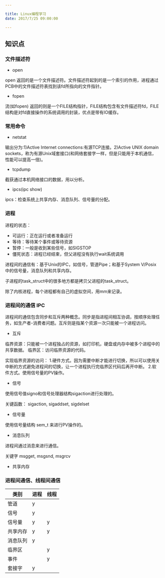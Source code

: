 ```yaml
---

title: Linux编程学习
date: 2017/7/25 09:00:00

---
```


## 知识点

### 文件描述符

* open

open 返回的是一个文件描述符。文件描述符起到的是一个索引的作用，进程通过PCB中的文件描述符表找到该fd所指向的文件指针。

* fopen

流(如fopen) 返回的则是一个FILE结构指针，FILE结构包含有文件描述符fd，FILE结构是对fd直接操作的系统调用的封装，优点是带有IO缓存。

### 常用命令

* netstat

输出分为:1)Active Internet connections:有源TCP连接。2)Active UNIX domain sockets，称为有源Unix域套接口(和网络套接字一样，但是只能用于本机通信，性能可以提高一倍)。

* tcpdump

截获通过本机网络接口的数据，用以分析。

* ipcs(ipc show)

ipcs：检查系统上共享内存、消息队列、信号量的分配。

### 进程  

进程的状态：
* 可运行：正在运行或者准备运行
* 等待：等待某个事件或等待资源
* 暂停：一般是收到某些信号，如SIGSTOP
* 僵死状态：进程已经结束，但父进程没有执行wait系统调用

进程间的通信有：基于Unix的IPC，如信号，管道Pipe；和基于System V/Posix中的信号量，消息队列和共享内存。

子进程的task_struct中的很多地方都是拷贝父进程的task_struct。

除了内核进程，每个进程都有自己的虚拟空间，用mm来记录。

### 进程间的通信 IPC

进程间的通信包含同步和互斥两种概念。同步是指进程间相互协调，按顺序处理任务，如生产者-消费者问题。互斥则是指某个资源一次只能被一个进程访问。

* 互斥

临界资源：只能被一个进程独占的资源，如打印机，硬盘或内存中被多个进程中的共享数据。
临界区：访问临界资源的代码。

实现临界资源的访问：
1.硬件方式。因为需要中断才能进行切换，所以可以使用关中断的方式避免进程间的切换，让一个进程执行完临界区代码后再开中断。
2.软件方式。使用信号量的PV操作。

* 信号

使用信号值signo和信号处理器结构sigaction进行处理的。

关键函数：
sigaction, sigaddset, sigdelset

* 信号量

使用信号量结构 sem_t 来进行PV操作的。

* 消息队列 

进程间通过消息来进行通信。

关键字
msgget, msgsnd, msgrcv

* 共享内存

### 进程间通信、线程间通信

|类别    | 进程 | 线程 |
|--------|------|------|
|管道    | y    |      |
|信号    | y    |      |
|信号量  | y    | y    |
|共享内存| y    | y    |
|消息队列| y    |      |
|临界区  |      | y    |
|事件    |      | y    |
|套接字  | y    |      |


